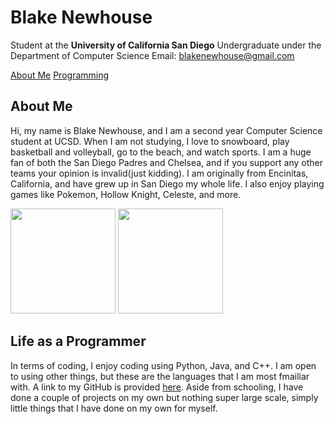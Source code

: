 
# Blake Newhouse
Student at the **University of California San Diego**
Undergraduate under the Department of Computer Science
Email: blakenewhouse@gmail.com 

[About Me](#about-me) [Programming](#life-as-a-programmer)

## About Me
Hi, my name is Blake Newhouse, and I am a second year Computer Science student at UCSD. When I am not studying, I love to snowboard, play basketball and volleyball, go to the beach, and watch sports.
I am a huge fan of both the San Diego Padres and Chelsea, and if you support any other teams your opinion is invalid(just kidding). I am originally from Encinitas, California, and have grew up in San Diego my whole life. I also enjoy playing games like Pokemon, Hollow Knight, Celeste, and more.

<img src="https://github.com/user-attachments/assets/35a9144a-6058-4c0c-b811-8214855cd437" width="168">

<img src="https://github.com/user-attachments/assets/bde4fd6a-87d5-4a2c-bad5-2a6730f0ca68" width="168">

## Life as a Programmer
In terms of coding, I enjoy coding using Python, Java, and C++. I am open to using other things, but these are the languages that I am most fmailiar with. A link to my GitHub is provided [here](https://github.com/blakenewhouse). Aside from schooling, I have done a couple of projects on my own but nothing super large scale, simply little things that I have done on my own for myself.
